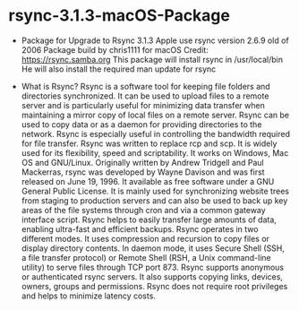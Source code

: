 # rsync-3.1.3-macOS-Package

- Package for Upgrade to Rsync 3.1.3
Apple use rsync version 2.6.9 old of 2006
Package build by chris1111 for macOS
Credit: https://rsync.samba.org
This package will install rsync in /usr/local/bin
He will also install the required man update for rsync

- What is Rsync?
Rsync is a software tool for keeping file folders and directories synchronized. It can be used to upload files to a remote server and is particularly useful for minimizing data transfer when maintaining a mirror copy of local files on a remote server. Rsync can be used to copy data or as a daemon for providing directories to the network. Rsync is especially useful in controlling the bandwidth required for file transfer. Rsync was written to replace rcp and scp. It is widely used for its flexibility, speed and scriptability. It works on Windows, Mac OS and GNU/Linux. 
Originally written by Andrew Tridgell and Paul Mackerras, rsync was developed by Wayne Davison and was first released on June 19, 1996. It available as free software under a GNU General Public License. It is mainly used for synchronizing website trees from staging to production servers and can also be used to back up key areas of the file systems through cron and via a common gateway interface script. Rsync helps to easily transfer large amounts of data, enabling ultra-fast and efficient backups. Rsync operates in two different modes. It uses compression and recursion to copy files or display directory contents. In daemon mode, it uses Secure Shell (SSH, a file transfer protocol) or Remote Shell (RSH, a Unix command-line utility) to serve files through TCP port 873. Rsync supports anonymous or authenticated rsync servers. It also supports copying links, devices, owners, groups and permissions. Rsync does not require root privileges and helps to minimize latency costs.
